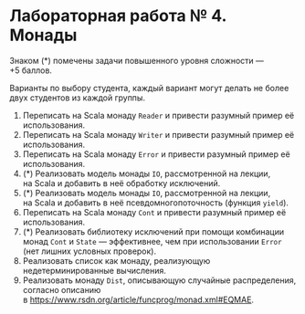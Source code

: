 Лабораторная работа № 4. Монады
===============================

Знаком (\*) помечены задачи повышенного уровня сложности — +5 баллов.

Варианты по выбору студента, каждый вариант могут делать не более
двух студентов из каждой группы.

1. Переписать на Scala монаду `Reader` и привести разумный пример её
   использования.
2. Переписать на Scala монаду `Writer` и привести разумный пример её
   использования.
3. Переписать на Scala монаду `Error` и привести разумный пример её
   использования.
4. (\*) Реализовать модель монады `IO`, рассмотренной на лекции, на Scala
   и добавить в неё обработку исключений.
5. (\*) Реализовать модель монады `IO`, рассмотренной на лекции, на Scala
   и добавить в неё псевдомногопоточность (функция `yield`).
6. Переписать на Scala монаду `Cont` и привести разумный пример её
   использования.
7. (\*) Реализовать библиотеку исключений при помощи комбинации монад
   `Cont` и `State` — эффективнее, чем при использовании `Error`
   (нет лишних условных проверок).
8. Реализовать список как монаду, реализующую недетерминированные
   вычисления.
9. Реализовать монаду `Dist`, описывающую случайные распределения,
   согласно описанию в <https://www.rsdn.org/article/funcprog/monad.xml#EQMAE>.
